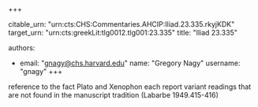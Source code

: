 +++


citable_urn: "urn:cts:CHS:Commentaries.AHCIP:Iliad.23.335.rkyjKDK"
target_urn: "urn:cts:greekLit:tlg0012.tlg001:23.335"
title: "Iliad 23.335"

authors:
- email: "gnagy@chs.harvard.edu"
  name: "Gregory Nagy"
  username: "gnagy"
+++

<p>reference to the fact Plato and Xenophon each report variant readings that are not found in the manuscript tradition (Labarbe 1949.415-416)</p>